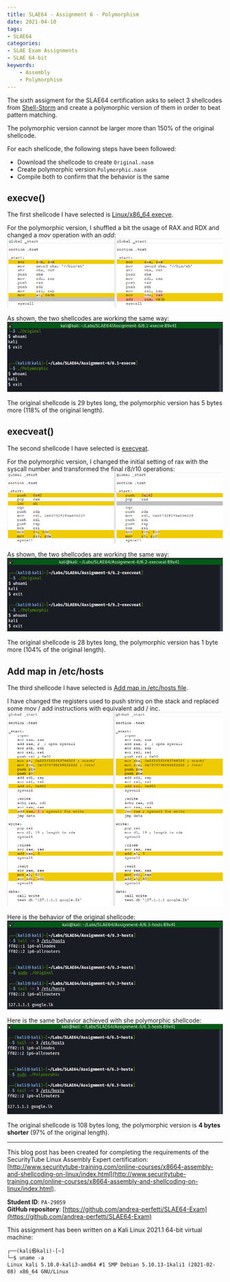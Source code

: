 ```yaml
---
title: SLAE64 - Assignment 6 - Polymorphism
date: 2021-04-10
tags:
- SLAE64
categories:
- SLAE Exam Assignments
- SLAE 64-bit
keywords:
    - Assembly
    - Polymorphism
---
```


The sixth assigment for the SLAE64 certification asks to select 3 shellcodes from [Shell-Storm](http://shell-storm.org/) and create a polymorphic version of them in order to beat pattern matching.
<!--more-->
The polymorphic version cannot be larger more than 150% of the original shellcode.

For each shellcode, the following steps have been followed:
* Download the shellcode to create `Original.nasm`
* Create polymorphic version `Polymorphic.nasm`
* Compile both to confirm that the behavior is the same

## execve()
The first shellcode I have selected is [Linux/x86_64 execve](http://shell-storm.org/shellcode/files/shellcode-603.php).

For the polymorphic version, I shuffled a bit the usage of RAX and RDX and changed a _mov_ operation with an _add_:
![](/writeups/img/6-1-diff.png)

As shown, the two shellcodes are working the same way:
![](/writeups/img/6-1-execve.png)

The original shellcode is 29 bytes long, the polymorphic version has 5 bytes more (118% of the original length).



## execveat()
The second shellcode I have selected is [execveat](http://shell-storm.org/shellcode/files/shellcode-905.php).

For the polymorphic version, I changed the initial setting of rax with the syscall number and transformed the final r8/r10 operations:
![](/writeups/img/6-2-diff.png)

As shown, the two shellcodes are working the same way:
![](/writeups/img/6-2-execveat.png)

The original shellcode is 28 bytes long, the polymorphic version has 1 byte more (104% of the original length).



## Add map in /etc/hosts
The third shellcode I have selected is [Add map in /etc/hosts file](http://shell-storm.org/shellcode/files/shellcode-896.php).

I have changed the registers used to push string on the stack and replaced some mov / add  instructions with equivalent add / inc.
![](/writeups/img/6-3-diff.png)

Here is the behavior of the original shellcode:
![](/writeups/img/6-3-hosts-original.png)

Here is the same behavior achieved with she polymorphic shellcode:
![](/writeups/img/6-3-hosts-polymorphic.png)

The original shellcode is 108 bytes long, the polymorphic version is **4 bytes shorter** (97% of the original length).

<!-- SLAE64 Disclaimer -->
_________________
This blog post has been created for completing the requirements of the SecurityTube Linux Assembly Expert certification: [http://www.securitytube-training.com/online-courses/x8664-assembly-and-shellcoding-on-linux/index.html](http://www.securitytube-training.com/online-courses/x8664-assembly-and-shellcoding-on-linux/index.html).

**Student ID**: `PA-29059`  
**GitHub repository**: [https://github.com/andrea-perfetti/SLAE64-Exam](https://github.com/andrea-perfetti/SLAE64-Exam)



This assignment has been written on a Kali Linux 2021.1 64-bit virtual machine:
```
┌──(kali㉿kali)-[~]
└─$ uname -a
Linux kali 5.10.0-kali3-amd64 #1 SMP Debian 5.10.13-1kali1 (2021-02-08) x86_64 GNU/Linux
```